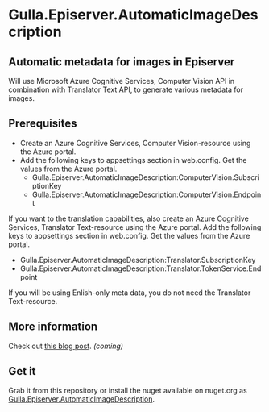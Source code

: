 # Gulla.Episerver.AutomaticImageDescription

## Automatic metadata for images in Episerver
Will use Microsoft Azure Cognitive Services, Computer Vision API in combination with Translator Text API, to generate various metadata for images.


## Prerequisites
* Create an Azure Cognitive Services, Computer Vision-resource using the Azure portal.
* Add the following keys to appsettings section in web.config. Get the values from the Azure portal.  
  - Gulla.Episerver.AutomaticImageDescription:ComputerVision.SubscriptionKey
  - Gulla.Episerver.AutomaticImageDescription:ComputerVision.Endpoint

If you want to the translation capabilities, also create an Azure Cognitive Services, Translator Text-resource using the Azure portal. Add the following keys to appsettings section in web.config. Get the values from the Azure portal.  
  - Gulla.Episerver.AutomaticImageDescription:Translator.SubscriptionKey
  - Gulla.Episerver.AutomaticImageDescription:Translator.TokenService.Endpoint

 If you will be using Enlish-only meta data, you do not need the Translator Text-resource. 

## More information
Check out [this blog post](https://blog.novacare.no/episerver-automatic-image-meta-data). _(coming)_

## Get it
Grab it from this repository or install the nuget available on nuget.org as [Gulla.Episerver.AutomaticImageDescription](https://www.nuget.org/).
